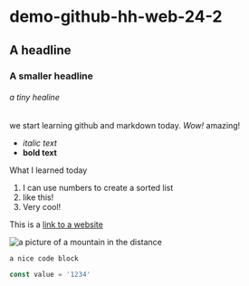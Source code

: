 # demo-github-hh-web-24-2

## A headline

### A smaller headline

###### a tiny healine

we start learning github and markdown today. _Wow!_ amazing!

- _italic text_
- **bold text**

What I learned today

1. I can use numbers to create a sorted list
2. like this!
3. Very cool!

This is a [link to a website](https://neuefische.de)

![a picture of a mountain in the distance](https://images.unsplash.com/photo-1708852154434-d6436655b99d?q=80&w=2370&auto=format&fit=crop&ixlib=rb-4.0.3&ixid=M3wxMjA3fDB8MHxwaG90by1wYWdlfHx8fGVufDB8fHx8fA%3D%3D)

```
a nice code block
```

```js
const value = '1234'
```
